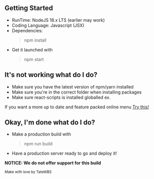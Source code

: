 
## Getting Started
- RunTime: NodeJS 18.x LTS (earlier may work)
- Coding Language: Javascript (JSX)
- Dependencies: 
    > npm install 
- Get it launched with 
    > npm start

## It's not working what do I do?
- Make sure you have the latest version of npm/yarn installed
- Make sure you're in the correct folder when installing packages
- Make sure react-scripts is installed globalled ex. 

If you want a more up to date and feature packed online menu [Try this!](https://www.tatewbs.com/services/menu-hosting)

## Okay, I'm done what do I do?
- Make a production build with
    > npm run build
- Have a production server ready to go and deploy it!

**NOTICE: We do not offer support for this build**

<sup>Make with love by TateWBS</sup>